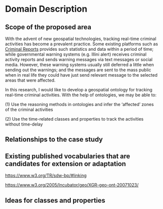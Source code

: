 # Domain Description 

## Scope of the proposed area
With the advent of new geospatial technologies, tracking real-time criminal activities has become a prevalent practice. Some existing platforms such as [Criminal Reports](https://www.crimereports.com/) provides such statistics and data within a period of time; while governmental warning systems (e.g. Illini alert) receives criminal activity reports and sends warning messages via text messages or social media. However, these warning systems usually still deferred a little when sending out the warnings; and the messages are sent to the mass public when in real life they could have just send relevant message to the selected areas that were affected.

In this research, I would like to develop a geospatial ontology for tracking real-time criminal activities. With the help of ontologies, we may be able to:

(1)	Use the reasoning methods in ontologies and infer the ‘affected’ zones of the criminal activities 

(2)	Use the time-related classes and properties to track the activities without time-delay

## Relationships to the case study




## Existing published vocabularies that are candidates for extension or adaptation

https://www.w3.org/TR/sdw-bp/#linking

https://www.w3.org/2005/Incubator/geo/XGR-geo-ont-20071023/


## Ideas for classes and properties
